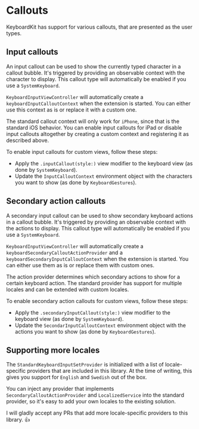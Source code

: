 # Callouts

KeyboardKit has support for various callouts, that are presented as the user types.


## Input callouts

An input callout can be used to show the currently typed character in a callout bubble. It's triggered by providing an observable context with the character to display. This callout type will automatically be enabled if you use a `SystemKeyboard`.

`KeyboardInputViewController` will automatically create a `keyboardInputCalloutContext` when the extension is started. You can either use this context as is or replace it with a custom one.

The standard callout context will only work for `iPhone`, since that is the standard iOS behavior. You can enable input callouts for iPad or disable input callouts altogether by creating a custom context and registering it as described above.

To enable input callouts for custom views, follow these steps:

* Apply the `.inputCallout(style:)` view modifier to the keyboard view (as done by `SystemKeyboard`).
* Update the `InputCalloutContext` environment object with the characters you want to show (as done by `KeyboardGestures`). 


## Secondary action callouts

A secondary input callout can be used to show secondary keyboard actions in a callout bubble. It's triggered by providing an observable context with the actions to display. This callout type will automatically be enabled if you use a `SystemKeyboard`.

`KeyboardInputViewController` will automatically create a `keyboardSecondaryCalloutActionProvider` and a `keyboardSecondaryInputCalloutContext` when the extension is started. You can either use them as is or replace them with custom ones.

The action provider determines which secondary actions to show for a certain keyboard action. The standard provider has support for multiple locales and can be extended with custom locales.

To enable secondary action callouts for custom views, follow these steps:

* Apply the `.secondaryInputCallout(style:)` view modifier to the keyboard view (as done by `SystemKeyboard`).
* Update the `SecondarInputCalloutContext` environment object with the actions you want to show (as done by `KeyboardGestures`).


## Supporting more locales

The `StandardKeyboardInputSetProvider` is initialized with a list of locale-specific providers that are included in this library.  At the time of writing, this gives you support for `English` and `Swedish` out of the box.

You can inject any provider that implements `SecondaryCalloutActionProvider` and `LocalizedService` into the standard provider, so it's easy to add your own locales to the existing solution.  

I will gladly accept any PRs that add more locale-specific providers to this library. 👍

